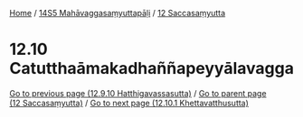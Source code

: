 
[Home](/) / [14S5 Mahāvaggasaṃyuttapāḷi](../../14S5.md) / [12 Saccasaṃyutta](../12.md)

# 12.10 Catutthaāmakadhaññapeyyālavagga


[Go to previous page (12.9.10 Hatthigavassasutta)](12.9/12.9.10.md) / [Go to parent page (12 Saccasaṃyutta)](../12.md) / [Go to next page (12.10.1 Khettavatthusutta)](12.10/12.10.1.md)


